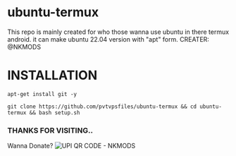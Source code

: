 # ubuntu-termux
This repo is mainly created for who those wanna use ubuntu in there termux android. it can make ubuntu 22.04 version with "apt" form.        CREATER: @NKMODS



# INSTALLATION
```
apt-get install git -y
```
```
git clone https://github.com/pvtvpsfiles/ubuntu-termux && cd ubuntu-termux && bash setup.sh
```


### THANKS FOR VISITING..
Wanna Donate?
<img src="[nkmods qr.png](https://i.imgur.com/yLzbdIq.jpeg)https://i.imgur.com/yLzbdIq.jpeg" alt="UPI QR CODE - NKMODS"/>
